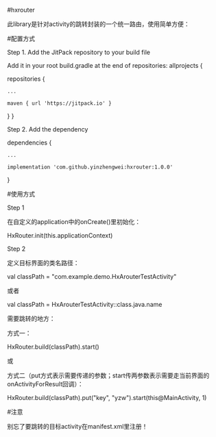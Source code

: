 #hxrouter

此library是针对activity的跳转封装的一个统一路由，使用简单方便：

#配置方式

Step 1. Add the JitPack repository to your build file

Add it in your root build.gradle at the end of repositories:
allprojects {

repositories {

	...

	maven { url 'https://jitpack.io' }

}
}

Step 2. Add the dependency

dependencies {

	...

	implementation 'com.github.yinzhengwei:hxrouter:1.0.0'
}


#使用方式

Step 1

在自定义的application中的onCreate()里初始化：

HxRouter.init(this.applicationContext)


Step 2

定义目标界面的类名路径：

val classPath = "com.example.demo.HxArouterTestActivity"

或者

val classPath = HxArouterTestActivity::class.java.name


需要跳转的地方：

方式一：

HxRouter.build(classPath).start()

或

方式二（put方式表示需要传递的参数；start传两参数表示需要走当前界面的onActivityForResult回调）：

HxRouter.build(classPath).put("key", "yzw").start(this@MainActivity, 1)


#注意

别忘了要跳转的目标activity在manifest.xml里注册！

